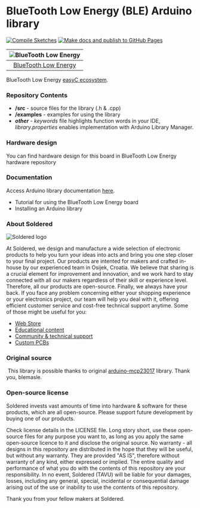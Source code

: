 # BlueTooth Low Energy (BLE) Arduino library

[![Compile Sketches](http://github-actions.40ants.com/e-radionicacom/Soldered-BLE-Breakout-Arduino-Library/matrix.svg?branch=dev&only=Compile%20Sketches)](https://github.com/e-radionicacom/Soldered-BLE-Breakout-Arduino-Library/actions/workflows/compile_test.yml)
[![Make docs and publish to GitHub Pages](https://github.com/e-radionicacom/Soldered-BLE-Breakout-Arduino-Library/actions/workflows/make_docs.yml/badge.svg?branch=dev)](https://github.com/e-radionicacom/Soldered-BLE-Breakout-Arduino-Library/actions/workflows/make_docs.yml)

| ![BlueTooth Low Energy](https://upload.wikimedia.org/wikipedia/commons/8/8f/Example_image.svg) |
| :---------------------------------------------------------------------------------------------: |
| [BlueTooth Low Energy](https://www.solde.red/333070)                                                            |

BlueTooth Low Energy [easyC ecosystem](https://www.soldered.com/easyC). 

### Repository Contents
- **/src** - source files for the library (.h & .cpp)
- **/examples** - examples for using the library
- ***other*** - *keywords* file highlights function words in your IDE, *library.properties* enables implementation with Arduino Library Manager.

### Hardware design
You can find hardware design for this board in BlueTooth Low Energy hardware repository

### Documentation

Access Arduino library documentation [here](https://e-radionicacom.github.io/Soldered-BLE-Breakout-Arduino-Library/).

- Tutorial for using the BlueTooth Low Energy board
- Installing an Arduino library

### About Soldered
![Soldered logo](https://raw.githubusercontent.com/e-radionicacom/Soldered-Generic-Arduino-Library/dev/extras/Logo%20horizontal-2.svg)

At Soldered, we design and manufacture a wide selection of electronic products to help you turn your ideas into acts and bring you one step closer to your final project. Our products are intented for makers and crafted in-house by our experienced team in Osijek, Croatia. We believe that sharing is a crucial element for improvement and innovation, and we work hard to stay connected with all our makers regardless of their skill or experience level. Therefore, all our products are open-source. Finally, we always have your back. If you face any problem concerning either your shopping experience or your electronics project, our team will help you deal with it, offering efficient customer service and cost-free technical support anytime. Some of those might be useful for you:

- [Web Store](https://www.soldered.com)
- [Educational content](https://learn.soldered.com)
- [Community & technical support](https://community.soldered.com)
- [Custom PCBs](https://pcb.soldered.com)


### Original source
​
This library is possible thanks to original [arduino-mcp23017](https://github.com/blemasle/arduino-mcp23017) library. Thank you, blemasle. 


### Open-source license
Soldered invests vast amounts of time into hardware & software for these products, which are all open-source. Please support future development by buying one of our products. 

Check license details in the LICENSE file. Long story short, use these open-source files for any purpose you want to, as long as you apply the same open-source licence to it and disclose the original source. No warranty - all designs in this repository are distributed in the hope that they will be useful, but without any warranty. They are provided "AS IS", therefore without warranty of any kind, either expressed or implied. The entire quality and performance of what you do with the contents of this repository are your responsibility. In no event, Soldered (TAVU) will be liable for your damages, losses, including any general, special, incidental or consequential damage arising out of the use or inability to use the contents of this repository. 

Thank you from your fellow makers at Soldered.

